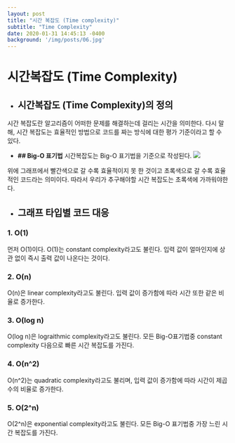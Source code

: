 ```yaml
---
layout: post
title: "시간 복잡도 (Time complexity)"
subtitle: "Time Complexity"
date: 2020-01-31 14:45:13 -0400
background: '/img/posts/06.jpg'
---
```


# __시간복잡도 (Time Complexity)__
* ## __시간복잡도 (Time Complexity)의 정의__
시간 복잡도란 알고리즘이 어떠한 문제를 해결하는데 걸리는 시간을 의미한다. 다시 말해, 시간 복잡도는 효율적인 방법으로 코드를 짜는 방식에 대한 평가 기준이라고 할 수 있다.  

* __## Big-O 표기법__
시간복잡도는 Big-O 표기법을 기준으로 작성된다. 
![](https://search.pstatic.net/common/?src=http%3A%2F%2Fblogfiles.naver.net%2FMjAxOTEwMDNfMjk1%2FMDAxNTcwMDk5NjgyMTQ4.3CflfZ9vIsasyktC2i6zOmpKNu3IpdzQTL75XdioSjgg.8PTM3qKHzNbPrWqhUoha1aL9-saSWkyqhbo03hmMQnAg.PNG.tnwjd1776%2F11.PNG&type=a340)  

위에 그래프에서 빨간색으로 갈 수록 효율적이지 못 한 것이고 초록색으로 갈 수록 효율적인 코드라는 의미이다. 따라서 우리가 추구해야할 시간 복잡도는 초록색에 가까워야한다.  
* ## __그래프 타입별 코드 대응__

### __1. O(1)__
먼저 O(1)이다. O(1)는 constant complexity라고도 불린다. 입력 값이 얼마인지에 상관 없이 즉시 출력 값이 나온다는 것이다. 

### __2. O(n)__
O(n)은 linear complexity라고도 불린다. 입력 값이 증가함에 따라 시간 또한 같은 비율로 증가한다. 

### __3. O(log n)__
O(log n)은 lograithmic complexity라고도 불린다. 모든 Big-O표기법중  constant complexity 다음으로 빠른 시간 복잡도를 가진다. 

### __4. O(n^2)__
O(n^2)는 quadratic complexity라고도 불리며, 입력 값이 증가함에 따라 시간이 제곱수의 비율로 증가한다.

### __5. O(2^n)__
O(2^n)은 exponential complexity라고도 불린다. 모든 Big-O 표기법중 가장 느린 시간 복잡도를 가진다. 

